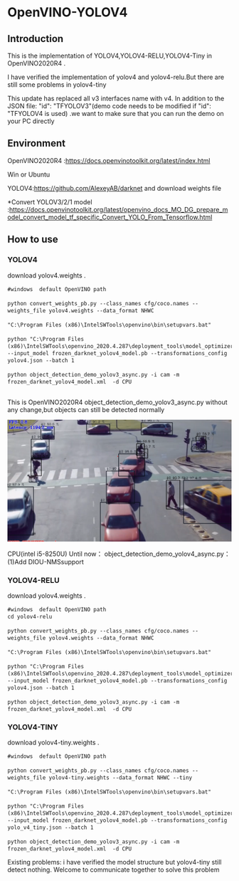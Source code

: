 # OpenVINO-YOLOV4

## Introduction

 This is the implementation of YOLOV4,YOLOV4-RELU,YOLOV4-Tiny in OpenVINO2020R4 .

I have verified the implementation of yolov4 and yolov4-relu.But there are still some problems in yolov4-tiny

This update has replaced all v3 interfaces name with v4.  In addition to  the JSON file:  "id": "TFYOLOV3"(demo code needs to be modified if  "id": "TFYOLOV4  is used) .we want to make sure that you can run the demo on your PC directly



## Environment

OpenVINO2020R4 :https://docs.openvinotoolkit.org/latest/index.html

Win or Ubuntu

YOLOV4:https://github.com/AlexeyAB/darknet   and download weights file

*Convert YOLOV3/2/1 model :https://docs.openvinotoolkit.org/latest/openvino_docs_MO_DG_prepare_model_convert_model_tf_specific_Convert_YOLO_From_Tensorflow.html

## How to use

### YOLOV4

download yolov4.weights .  

```
#windows  default OpenVINO path

python convert_weights_pb.py --class_names cfg/coco.names --weights_file yolov4.weights --data_format NHWC

"C:\Program Files (x86)\IntelSWTools\openvino\bin\setupvars.bat"

python "C:\Program Files (x86)\IntelSWTools\openvino_2020.4.287\deployment_tools\model_optimizer\mo.py" --input_model frozen_darknet_yolov4_model.pb --transformations_config yolov4.json --batch 1

python object_detection_demo_yolov3_async.py -i cam -m frozen_darknet_yolov4_model.xml  -d CPU


```


This is OpenVINO2020R4 object_detection_demo_yolov3_async.py without any change,but objects can still be detected normally


 ![yolov4](assets/yolov4.png)

CPU(intel i5-8250U)
Until now：
   object_detection_demo_yolov4_async.py：(1)Add DIOU-NMSsupport

### YOLOV4-RELU

download yolov4.weights .  

```
#windows  default OpenVINO path
cd yolov4-relu

python convert_weights_pb.py --class_names cfg/coco.names --weights_file yolov4.weights --data_format NHWC

"C:\Program Files (x86)\IntelSWTools\openvino\bin\setupvars.bat"

python "C:\Program Files (x86)\IntelSWTools\openvino_2020.4.287\deployment_tools\model_optimizer\mo.py" --input_model frozen_darknet_yolov4_model.pb --transformations_config yolov4.json --batch 1

python object_detection_demo_yolov3_async.py -i cam -m frozen_darknet_yolov4_model.xml  -d CPU
```



### YOLOV4-TINY

download yolov4-tiny.weights .  

```
#windows  default OpenVINO path

python convert_weights_pb.py --class_names cfg/coco.names --weights_file yolov4-tiny.weights --data_format NHWC --tiny

"C:\Program Files (x86)\IntelSWTools\openvino\bin\setupvars.bat"

python "C:\Program Files (x86)\IntelSWTools\openvino_2020.4.287\deployment_tools\model_optimizer\mo.py" --input_model frozen_darknet_yolov4_model.pb --transformations_config yolo_v4_tiny.json --batch 1

python object_detection_demo_yolov3_async.py -i cam -m frozen_darknet_yolov4_model.xml  -d CPU
```

Existing problems:
i have verified the model  structure but yolov4-tiny still detect nothing. Welcome to communicate together to solve this problem

